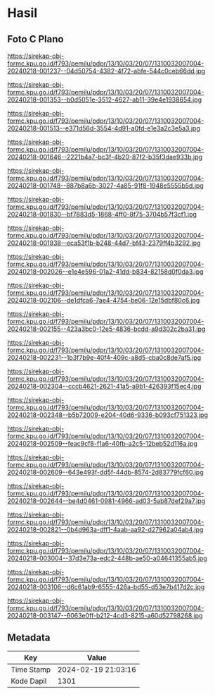 # Hasil

## Foto C Plano

https://sirekap-obj-formc.kpu.go.id/f793/pemilu/pdpr/13/10/03/20/07/1310032007004-20240218-001237--04d50754-4382-4f72-abfe-544c0ceb66dd.jpg

https://sirekap-obj-formc.kpu.go.id/f793/pemilu/pdpr/13/10/03/20/07/1310032007004-20240218-001353--b0d5051e-3512-4627-ab11-39e4e1938654.jpg

https://sirekap-obj-formc.kpu.go.id/f793/pemilu/pdpr/13/10/03/20/07/1310032007004-20240218-001513--e371d56d-3554-4d91-a0fd-e1e3a2c3e5a3.jpg

https://sirekap-obj-formc.kpu.go.id/f793/pemilu/pdpr/13/10/03/20/07/1310032007004-20240218-001646--2221b4a7-bc3f-4b20-87f2-b35f3dae933b.jpg

https://sirekap-obj-formc.kpu.go.id/f793/pemilu/pdpr/13/10/03/20/07/1310032007004-20240218-001748--887b8a6b-3027-4a85-91f8-1948e5555b5d.jpg

https://sirekap-obj-formc.kpu.go.id/f793/pemilu/pdpr/13/10/03/20/07/1310032007004-20240218-001830--bf7883d5-1868-4ff0-8f75-3704b57f3cf1.jpg

https://sirekap-obj-formc.kpu.go.id/f793/pemilu/pdpr/13/10/03/20/07/1310032007004-20240218-001938--eca53f1b-b248-44d7-bf43-2379ff4b3292.jpg

https://sirekap-obj-formc.kpu.go.id/f793/pemilu/pdpr/13/10/03/20/07/1310032007004-20240218-002026--e1e4e596-01a2-41dd-b834-82158d0f0da3.jpg

https://sirekap-obj-formc.kpu.go.id/f793/pemilu/pdpr/13/10/03/20/07/1310032007004-20240218-002106--de1dfca6-7ae4-4754-be06-12e15dbf80c6.jpg

https://sirekap-obj-formc.kpu.go.id/f793/pemilu/pdpr/13/10/03/20/07/1310032007004-20240218-002155--423a3bc0-12e5-4836-bcdd-a9d302c2ba31.jpg

https://sirekap-obj-formc.kpu.go.id/f793/pemilu/pdpr/13/10/03/20/07/1310032007004-20240218-002231--1b3f7b9e-40f4-409c-a8d5-cba0c8de7af5.jpg

https://sirekap-obj-formc.kpu.go.id/f793/pemilu/pdpr/13/10/03/20/07/1310032007004-20240218-002304--cccb4621-2621-41a5-a9b1-426393f15ec4.jpg

https://sirekap-obj-formc.kpu.go.id/f793/pemilu/pdpr/13/10/03/20/07/1310032007004-20240218-002348--b5b72009-e204-40d6-9336-b093cf751323.jpg

https://sirekap-obj-formc.kpu.go.id/f793/pemilu/pdpr/13/10/03/20/07/1310032007004-20240218-002509--feac9cf8-f1a6-40fb-a2c5-12beb52d116a.jpg

https://sirekap-obj-formc.kpu.go.id/f793/pemilu/pdpr/13/10/03/20/07/1310032007004-20240218-002609--643e493f-dd5f-44db-8574-2d83779fcf60.jpg

https://sirekap-obj-formc.kpu.go.id/f793/pemilu/pdpr/13/10/03/20/07/1310032007004-20240218-002644--be4d0461-0981-4966-ad03-5ab87def29a7.jpg

https://sirekap-obj-formc.kpu.go.id/f793/pemilu/pdpr/13/10/03/20/07/1310032007004-20240218-002821--0b4d963a-dff1-4aab-aa92-d27962a04ab4.jpg

https://sirekap-obj-formc.kpu.go.id/f793/pemilu/pdpr/13/10/03/20/07/1310032007004-20240218-003004--37d3e73a-edc2-448b-ae50-a04641355ab5.jpg

https://sirekap-obj-formc.kpu.go.id/f793/pemilu/pdpr/13/10/03/20/07/1310032007004-20240218-003106--d6c61ab9-6555-426a-bd55-d53e7b417d2c.jpg

https://sirekap-obj-formc.kpu.go.id/f793/pemilu/pdpr/13/10/03/20/07/1310032007004-20240218-003147--6063e0ff-b212-4cd3-8215-a60d52798268.jpg


## Metadata

| Key        | Value               |
| ---------- | ------------------- |
| Time Stamp | 2024-02-19 21:03:16 |
| Kode Dapil | 1301                |



